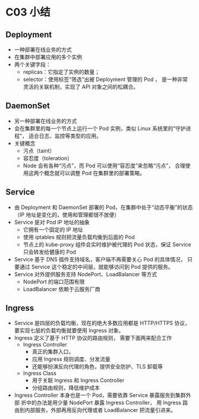 # C03 小结

## Deployment

- 一种部署在线业务的方式
- 在集群中部署应用的多个实例
- 两个关键字段：
  - replicas：它指定了实例的数量；
  - selector：使用标签“筛选”出被   Deployment 管理的 Pod ，
    是一种非常灵活的关联机制，实现了 API 对象之间的松耦合。

## DaemonSet

- 另一种部署在线业务的方式
- 会在集群里的每一个节点上运行一个 Pod 实例，类似 Linux 系统里的“守护进程”，
  适合日志、监控等类型的应用。
- 关键概念
  - 污点（taint）
  - 容忍度（toleration）
  - Node 会有各种“污点”，而 Pod 可以使用“容忍度”来忽略“污点”，
  合理使用这两个概念就可以调整 Pod 在集群里的部署策略。

## Service

- 由 Deployment 和 DaemonSet 部署的 Pod，在集群中处于“动态平衡”的状态
  （IP 地址是变化的，使用和管理都很不放便）
- Service 是对 Pod IP 地址的抽象
  - 它拥有一个固定的 IP 地址
  - 使用 iptables 规则把流量负载均衡到后面的 Pod
  - 节点上的 kube-proxy 组件会实时维护被代理的 Pod 状态，保证 Service 只会转发给健康的 Pod
- Service 基于 DNS 插件支持域名，客户端不再需要关心 Pod 的具体情况，
  只要通过 Service 这个稳定的中间层，就能够访问到 Pod 提供的服务。
- Service 对外提供服务支持 NodePort、LoadBalancer 等方式
  - NodePort 的端口范围有限
  - LoadBalancer 依赖于云服务厂商

## Ingress

- Service 是四层的负载均衡，现在的绝大多数应用都是 HTTP/HTTPS 协议，
  要实现七层的负载均衡就要使用 Ingress 对象。
- Ingress 定义了基于 HTTP 协议的路由规则，
  需要下面两来配合工作
  - Ingress Controller
    - 真正的集群入口，
    - 应用 Ingress 规则调度、分发流量
    - 还能够扮演反向代理的角色，提供安全防护、TLS 卸载等
  - Ingress Class
    - 用于关联 Ingress 和 Ingress Controller
    - 分组路由规则，降低维护成本
- Ingress Controller 本身也是一个 Pod，需要依靠 Service 暴露服务到集群外部
  折中的办法是用少量 NodePort 暴露 Ingress Controller，
  用 Ingress 路由到内部服务，外部再用反向代理或者 LoadBalancer 把流量引进来。
